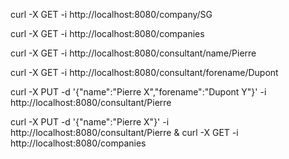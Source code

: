 
curl -X GET -i http://localhost:8080/company/SG

curl -X GET -i http://localhost:8080/companies

curl -X GET -i http://localhost:8080/consultant/name/Pierre

curl -X GET -i http://localhost:8080/consultant/forename/Dupont

curl -X PUT -d '{"name":"Pierre X","forename":"Dupont Y"}' -i http://localhost:8080/consultant/Pierre

curl -X PUT -d '{"name":"Pierre X"}' -i http://localhost:8080/consultant/Pierre & curl -X GET -i http://localhost:8080/companies